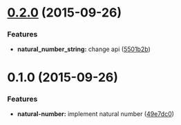 <a name="0.2.0"></a>
# [0.2.0](https://github.com/packsaddle/ruby-natural_number_string/compare/v0.1.0...v0.2.0) (2015-09-26)


### Features

* **natural_number_string:** change api ([5501b2b](https://github.com/packsaddle/ruby-natural_number_string/commit/5501b2b))



<a name="0.1.0"></a>
# 0.1.0 (2015-09-26)


### Features

* **natural-number:** implement natural number ([49e7dc0](https://github.com/packsaddle/ruby-natural_number_string/commit/49e7dc0))
